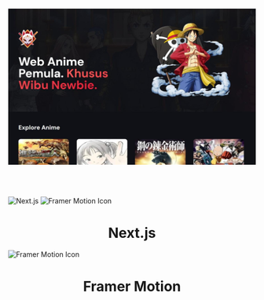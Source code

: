 <p align="center">
  <img src="public/web.jpeg" alt="Hasil running website" />
</p>
<br/>
<br/>

<p>
  <img src="https://assets.vercel.com/image/upload/v1662130559/nextjs/Icon_light_background.png" width="50" height="50" alt="Next.js" &nbsp; &nbsp;/>
  <img src="https://framerusercontent.com/images/48ha9ZR9oZQGQ6gZ8YUfElP3T0A.png" width="50" height="50" alt="Framer Motion Icon" />
</p>
<h1 align="center">Next.js</h1>


<p>
  <img src="https://framerusercontent.com/images/48ha9ZR9oZQGQ6gZ8YUfElP3T0A.png" width="50" height="50" alt="Framer Motion Icon" />
</p>
<h1 align="center">Framer Motion</h1>
